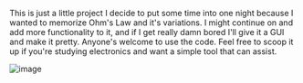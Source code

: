 This is just a little project I decide to put some time into one night because I wanted to memorize Ohm's Law and it's variations. I might continue on and add more functionality to it, and if I get really damn bored I'll give it a GUI and make it pretty.
Anyone's welcome to use the code. Feel free to scoop it up if you're studying electronics and want a simple tool that can assist. 

![image](https://github.com/user-attachments/assets/1f5b6f05-740a-4a26-99e5-a65ee42917ce)
